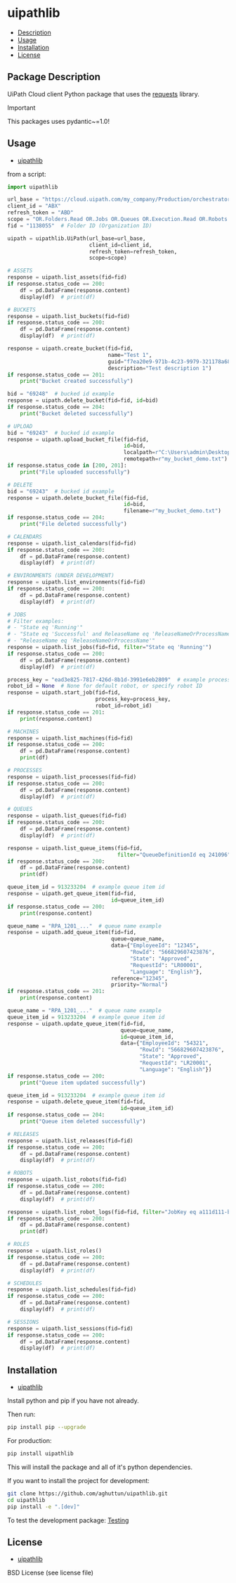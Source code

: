 # uipathlib

* [Description](#package-description)
* [Usage](#usage)
* [Installation](#installation)
* [License](#license)

## Package Description

UiPath Cloud client Python package that uses the [requests](https://pypi.org/project/requests/) library.

> [!IMPORTANT]
> This packages uses pydantic~=1.0!

## Usage

* [uipathlib](#uipathlib)

from a script:

```python
import uipathlib

url_base = "https://cloud.uipath.com/my_company/Production/orchestrator_/"
client_id = "ABX"
refresh_token = "ABD"
scope = "OR.Folders.Read OR.Jobs OR.Queues OR.Execution.Read OR.Robots.Read OR.Settings.Read"
fid = "1138055"  # Folder ID (Organization ID)

uipath = uipathlib.UiPath(url_base=url_base,
                          client_id=client_id,
                          refresh_token=refresh_token,
                          scope=scope)
```

```python
# ASSETS
response = uipath.list_assets(fid=fid)
if response.status_code == 200:
    df = pd.DataFrame(response.content)
    display(df)  # print(df)
```

```python
# BUCKETS
response = uipath.list_buckets(fid=fid)
if response.status_code == 200:
    df = pd.DataFrame(response.content)
    display(df)  # print(df)
```

```python
response = uipath.create_bucket(fid=fid,
                                name="Test 1",
                                guid="f7ea20e9-971b-4c23-9979-321178a68c46",
                                description="Test description 1")
if response.status_code == 201:
    print("Bucket created successfully")
```

```python
bid = "69248"  # bucked id example
response = uipath.delete_bucket(fid=fid, id=bid)
if response.status_code == 204:
    print("Bucket deleted successfully")
```

```python
# UPLOAD
bid = "69243"  # bucked id example
response = uipath.upload_bucket_file(fid=fid,
                                     id=bid,
                                     localpath=r"C:\Users\admin\Desktop\my_bucket_demo.txt",
                                     remotepath=r"my_bucket_demo.txt")
if response.status_code in [200, 201]:
    print("File uploaded successfully")
```

```python
# DELETE
bid = "69243"  # bucked id example
response = uipath.delete_bucket_file(fid=fid,
                                     id=bid, 
                                     filename=r"my_bucket_demo.txt")
if response.status_code == 204:
    print("File deleted successfully")
```

```python
# CALENDARS
response = uipath.list_calendars(fid=fid)
if response.status_code == 200:
    df = pd.DataFrame(response.content)
    display(df)  # print(df)
```

```python
# ENVIRONMENTS (UNDER DEVELOPMENT)
response = uipath.list_environments(fid=fid)
if response.status_code == 200:
    df = pd.DataFrame(response.content)
    display(df)  # print(df)
```

```python
# JOBS
# Filter examples:
# - "State eq 'Running'"
# - "State eq 'Successful' and ReleaseName eq 'ReleaseNameOrProcessName'"
# - "ReleaseName eq 'ReleaseNameOrProcessName'"
response = uipath.list_jobs(fid=fid, filter="State eq 'Running'")
if response.status_code == 200:
    df = pd.DataFrame(response.content)
    display(df)  # print(df)
```

```python
process_key = "ead3e825-7817-426d-8b1d-3991e6eb2809"  # example process key
robot_id = None  # None for default robot, or specify robot ID
response = uipath.start_job(fid=fid,
                            process_key=process_key,
                            robot_id=robot_id)
if response.status_code == 201:
    print(response.content)
```

```python
# MACHINES
response = uipath.list_machines(fid=fid)
if response.status_code == 200:
    df = pd.DataFrame(response.content)
    print(df)
```

```python
# PROCESSES
response = uipath.list_processes(fid=fid)
if response.status_code == 200:
    df = pd.DataFrame(response.content)
    display(df)  # print(df)
```

```python
# QUEUES
response = uipath.list_queues(fid=fid)
if response.status_code == 200:
    df = pd.DataFrame(response.content)
    display(df)  # print(df)
```

```python
response = uipath.list_queue_items(fid=fid, 
                                   filter="QueueDefinitionId eq 241096")
if response.status_code == 200:
    df = pd.DataFrame(response.content)
    print(df)
```

```python
queue_item_id = 913233204  # example queue item id
response = uipath.get_queue_item(fid=fid,
                                 id=queue_item_id)
if response.status_code == 200:
    print(response.content)
```

```python
queue_name = "RPA_1201_..."  # queue name example
response = uipath.add_queue_item(fid=fid,
                                 queue=queue_name,
                                 data={"EmployeeId": "12345",
                                       "RowId": "566829607423876",
                                       "State": "Approved",
                                       "RequestId": "LR00001",
                                       "Language": "English"},
                                 reference="12345",
                                 priority="Normal")
if response.status_code == 201:
    print(response.content)
```

```python
queue_name = "RPA_1201_..."  # queue name example
queue_item_id = 913233204  # example queue item id
response = uipath.update_queue_item(fid=fid,
                                    queue=queue_name,
                                    id=queue_item_id,
                                    data={"EmployeeId": "54321",
                                          "RowId": "566829607423876",
                                          "State": "Approved",
                                          "RequestId": "LR20001",
                                          "Language": "English"})
if response.status_code == 200:
    print("Queue item updated successfully")
```

```python
queue_item_id = 913233204  # example queue item id
response = uipath.delete_queue_item(fid=fid,
                                    id=queue_item_id)
if response.status_code == 204:
    print("Queue item deleted successfully")
```

```python
# RELEASES
response = uipath.list_releases(fid=fid)
if response.status_code == 200:
    df = pd.DataFrame(response.content)
    display(df)  # print(df)
```

```python
# ROBOTS
response = uipath.list_robots(fid=fid)
if response.status_code == 200:
    df = pd.DataFrame(response.content)
    display(df)  # print(df)
```

```python
response = uipath.list_robot_logs(fid=fid, filter="JobKey eq a111d111-b111-1f11-b11d-111adac1111d")
if response.status_code == 200:
    df = pd.DataFrame(response.content)
    print(df)
```

```python
# ROLES
response = uipath.list_roles()
if response.status_code == 200:
    df = pd.DataFrame(response.content)
    display(df)  # print(df)
```

```python
# SCHEDULES
response = uipath.list_schedules(fid=fid)
if response.status_code == 200:
    df = pd.DataFrame(response.content)
    display(df)  # print(df)
```

```python
# SESSIONS
response = uipath.list_sessions(fid=fid)
if response.status_code == 200:
    df = pd.DataFrame(response.content)
    display(df)  # print(df)
```

## Installation

* [uipathlib](#uipathlib)

Install python and pip if you have not already.

Then run:

```bash
pip install pip --upgrade
```

For production:

```bash
pip install uipathlib
```

This will install the package and all of it's python dependencies.

If you want to install the project for development:

```bash
git clone https://github.com/aghuttun/uipathlib.git
cd uipathlib
pip install -e ".[dev]"
```

To test the development package: [Testing](#testing)

## License

* [uipathlib](#uipathlib)

BSD License (see license file)
